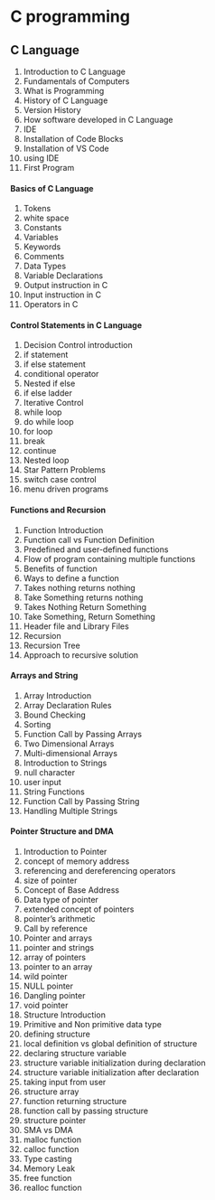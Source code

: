 #  C programming
## C Language
1. Introduction to C Language
1. Fundamentals of Computers
1. What is Programming
1. History of C Language
1. Version History
1. How software developed in C Language
1. IDE
1. Installation of Code Blocks
1. Installation of VS Code
1. using IDE
1. First Program
#### Basics of C Language
1. Tokens
1. white space
1. Constants
1. Variables
1. Keywords
1. Comments
1. Data Types
1. Variable Declarations
1. Output instruction in C
1. Input instruction in C
1. Operators in C

#### Control Statements in C Language
1. Decision Control introduction
1. if statement
1. if else statement
1. conditional operator
1. Nested if else
1. if else ladder
1. Iterative Control
1. while loop
1. do while loop
1. for loop
1. break
1. continue
1. Nested loop
1. Star Pattern Problems
1. switch case control
1. menu driven programs
#### Functions and Recursion
1. Function Introduction
1. Function call vs Function Definition
1. Predefined and user-defined functions
1. Flow of program containing multiple functions
1. Benefits of function
1. Ways to define a function
1. Takes nothing returns nothing
1. Take Something returns nothing
1. Takes Nothing Return Something
1. Take Something, Return Something
1. Header file and Library Files
1. Recursion
1. Recursion Tree
1. Approach to recursive solution
#### Arrays and String
1. Array Introduction
1. Array Declaration Rules
1. Bound Checking
1. Sorting
1. Function Call by Passing Arrays
1. Two Dimensional Arrays
1. Multi-dimensional Arrays
1. Introduction to Strings
1. null character
1. user input
1. String Functions
1. Function Call by Passing String
1. Handling Multiple Strings
#### Pointer Structure and DMA
1. Introduction to Pointer
1. concept of memory address
1. referencing and dereferencing operators
1. size of pointer
1. Concept of Base Address
1. Data type of pointer
1. extended concept of pointers
1. pointer’s arithmetic
1. Call by reference
1. Pointer and arrays
1. pointer and strings
1. array of pointers
1. pointer to an array
1. wild pointer
1. NULL pointer
1. Dangling pointer
1. void pointer
1. Structure Introduction
1. Primitive and Non primitive data type
1. defining structure
1. local definition vs global definition of structure
1. declaring structure variable
1. structure variable initialization during declaration
1. structure variable initialization after declaration
1. taking input from user
1. structure array
1. function returning structure
1. function call by passing structure
1. structure pointer
1. SMA vs DMA
1. malloc function
1. calloc function
1. Type casting
1. Memory Leak
1. free function
1. realloc function
